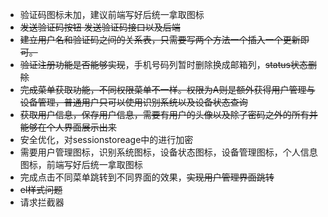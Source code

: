 + 验证码图标未加，建议前端写好后统一拿取图标
+ ~~发送验证码按钮 发送验证码接口以及后端~~
+ ~~建立用户名和验证码之间的关系表，只需要写两个方法一个插入一个更新即可。~~
+ ~~验证注册功能是否能够实现~~，手机号码列暂时删除换成邮箱列，~~status状态删除~~
+ ~~完成菜单获取功能，不同权限菜单不一样。权限为A则是额外获得用户管理与设备管理，普通用户只可以使用识别系统以及设备状态查询~~
+ ~~获取用户信息，保存用户信息，需要有用户的头像以及除了密码之外的所有并能够在个人界面展示出来~~
+ 安全优化，对sessionstoreage中的进行加密
+ 需要用户管理图标，识别系统图标，设备状态图标，设备管理图标，个人信息图标，前端写好后统一拿取图标
+ 完成点击不同菜单跳转到不同界面的效果，~~实现用户管理界面跳转~~
+ ~~el样式问题~~
+ 请求拦截器